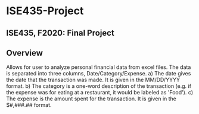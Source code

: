# ISE435-Project

## ISE435, F2020: Final Project

## Overview
Allows for user to analyze personal financial data from excel files. The data is separated into three columns, Date/Category/Expense.
a) The date gives the date that the transaction was made. It is given in the MM/DD/YYYY format.
b) The category is a one-word description of the transaction (e.g. if the expense was for eating at a restaurant, it would be labeled as 'Food').
c) The expense is the amount spent for the transaction. It is given in the $#,###.## format.
